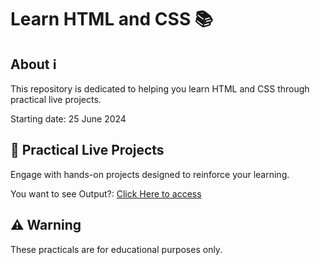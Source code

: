 <h1>Learn HTML and CSS 📚</h1>
<h2>About ℹ️</h2>
<p>This repository is dedicated to helping you learn HTML and CSS through practical live projects.</p>
<p>Starting date: 25 June 2024</p>

<h2>🚀 Practical Live Projects</h2>
<p>Engage with hands-on projects designed to reinforce your learning.</p>
<p>You want to see Output?: <a href="">Click Here to access</a></p>

 <h2>⚠️ Warning</h2>
<p class="warning">These practicals are for educational purposes only.</p>
